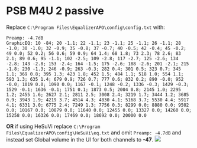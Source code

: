 # PSB M4U 2 passive
Replace `C:\Program Files\EqualizerAPO\config\config.txt` with:
```
Preamp: -4.7dB
GraphicEQ: 10 -84; 20 -1.1; 22 -1.1; 23 -1.1; 25 -1.1; 26 -1.1; 28 -1.0; 30 -1.0; 32 -0.9; 35 -0.8; 37 -0.7; 40 -0.5; 42 -0.4; 45 -0.2; 49 0.0; 52 0.2; 56 0.6; 59 0.9; 64 1.4; 68 1.8; 73 2.3; 78 2.6; 83 2.1; 89 0.6; 95 -1.1; 102 -2.5; 109 -2.8; 117 -2.7; 125 -2.6; 134 -2.8; 143 -2.8; 153 -2.4; 164 -1.5; 175 -2.6; 188 -2.6; 201 -2.1; 215 -1.8; 230 -1.3; 246 -0.9; 263 -0.3; 282 0.4; 301 0.5; 323 0.7; 345 1.1; 369 0.8; 395 1.3; 423 1.8; 452 1.5; 484 1.1; 518 1.0; 554 1.1; 593 1.3; 635 1.4; 679 0.9; 726 0.7; 777 0.6; 832 0.2; 890 -0.0; 952 -0.0; 1019 0.0; 1090 0.0; 1167 -0.1; 1248 -0.2; 1336 -0.3; 1429 -0.3; 1529 -0.1; 1636 -0.1; 1751 0.1; 1873 0.5; 2004 0.8; 2145 1.0; 2295 1.2; 2455 1.6; 2627 2.1; 2811 2.5; 3008 2.4; 3219 1.7; 3444 1.2; 3685 0.9; 3943 1.9; 4219 3.7; 4514 4.3; 4830 4.1; 5168 3.7; 5530 4.4; 5917 4.1; 6331 3.0; 6775 2.4; 7249 1.3; 7756 0.3; 8299 0.0; 8880 0.0; 9502 0.0; 10167 0.0; 10879 0.0; 11640 0.0; 12455 0.0; 13327 0.0; 14260 0.0; 15258 0.0; 16326 0.0; 17469 0.0; 18692 0.0; 20000 0.0
```
**OR** if using HeSuVi replace `C:\Program Files\EqualizerAPO\config\HeSuVi\eq.txt` and omit `Preamp: -4.7dB` and instead set Global volume in the UI for both channels to **-47**.
![](https://raw.githubusercontent.com/jaakkopasanen/AutoEq/master/results/Innerfidelity%202017/innerfidelity/onear/PSB%20M4U%202%20passive/PSB%20M4U%202%20passive.png)